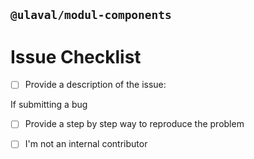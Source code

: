 ## `@ulaval/modul-components`
# Issue Checklist

<!--
Please review the contribution guidelines: https://github.com/ulaval/modul-components/blob/develop/.github/CONTRIBUTING.md.
-->

<!--
Update "[ ]" to "[x]" to check a box
Content can be written in English or in French
-->

<!-- REQUIRED -->
- [ ] Provide a description of the issue:
<!-- Description here... -->

If submitting a bug
- [ ] Provide a step by step way to reproduce the problem
<!-- Steps here... -->
- [ ] I'm not an internal contributor
<!-- If so, issues should be created within JIRA -->

<!-- END_REQUIRED -->

<!-- Thanks for contributing! -->

